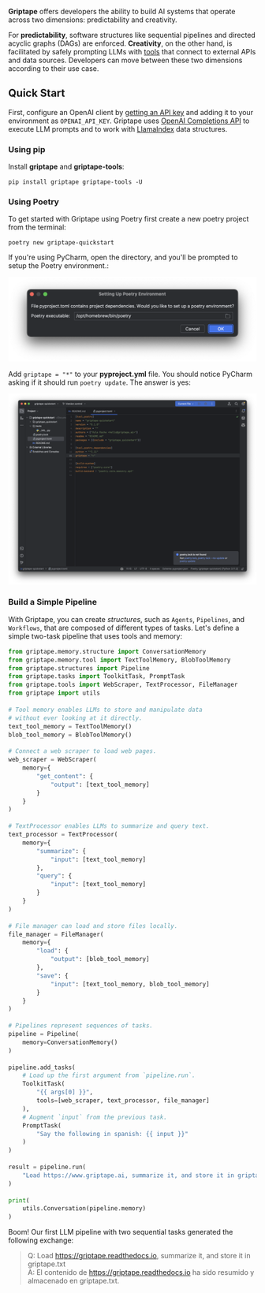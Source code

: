 **Griptape** offers developers the ability to build AI systems that operate across two dimensions: predictability and creativity.

For **predictability**, software structures like sequential pipelines and directed acyclic graphs (DAGs) are enforced. **Creativity**, on the other hand, is facilitated by safely prompting LLMs with [tools](https://github.com/griptape-ai/griptape-tools) that connect to external APIs and data sources. Developers can move between these two dimensions according to their use case.

## Quick Start

First, configure an OpenAI client by [getting an API key](https://beta.openai.com/account/api-keys) and adding it to your environment as `OPENAI_API_KEY`. Griptape uses [OpenAI Completions API](https://platform.openai.com/docs/guides/completion) to execute LLM prompts and to work with [LlamaIndex](https://gpt-index.readthedocs.io/en/latest/index.html) data structures.

### Using pip

Install **griptape** and **griptape-tools**:

```
pip install griptape griptape-tools -U
```

### Using Poetry

To get started with Griptape using Poetry first create a new poetry project from the terminal: 

```
poetry new griptape-quickstart
```

If you're using PyCharm, open the directory, and you'll be prompted to setup the Poetry environment.:

![Poetry Setup](../assets/tools/poetry_setup.png)

Add `griptape = "*"` to your **pyproject.yml** file. You should notice PyCharm asking if it should run `poetry update`. The answer is yes:

![TOML](../assets/tools/toml.png)

### Build a Simple Pipeline

With Griptape, you can create *structures*, such as `Agents`, `Pipelines`, and `Workflows`, that are composed of different types of tasks. Let's define a simple two-task pipeline that uses tools and memory:

```python
from griptape.memory.structure import ConversationMemory
from griptape.memory.tool import TextToolMemory, BlobToolMemory
from griptape.structures import Pipeline
from griptape.tasks import ToolkitTask, PromptTask
from griptape.tools import WebScraper, TextProcessor, FileManager
from griptape import utils

# Tool memory enables LLMs to store and manipulate data
# without ever looking at it directly.
text_tool_memory = TextToolMemory()
blob_tool_memory = BlobToolMemory()

# Connect a web scraper to load web pages.
web_scraper = WebScraper(
    memory={
        "get_content": {
            "output": [text_tool_memory]
        }
    }
)

# TextProcessor enables LLMs to summarize and query text.
text_processor = TextProcessor(
    memory={
        "summarize": {
            "input": [text_tool_memory]
        },
        "query": {
            "input": [text_tool_memory]
        }
    }
)

# File manager can load and store files locally.
file_manager = FileManager(
    memory={
        "load": {
            "output": [blob_tool_memory]
        },
        "save": {
            "input": [text_tool_memory, blob_tool_memory]
        }
    }
)

# Pipelines represent sequences of tasks.
pipeline = Pipeline(
    memory=ConversationMemory()
)

pipeline.add_tasks(
    # Load up the first argument from `pipeline.run`.
    ToolkitTask(
        "{{ args[0] }}",
        tools=[web_scraper, text_processor, file_manager]
    ),
    # Augment `input` from the previous task.
    PromptTask(
        "Say the following in spanish: {{ input }}"
    )
)

result = pipeline.run(
    "Load https://www.griptape.ai, summarize it, and store it in griptape.txt"
)

print(
    utils.Conversation(pipeline.memory)
)
```

Boom! Our first LLM pipeline with two sequential tasks generated the following exchange:

> Q: Load https://griptape.readthedocs.io, summarize it, and store it in griptape.txt  
> A: El contenido de https://griptape.readthedocs.io ha sido resumido y almacenado en griptape.txt.